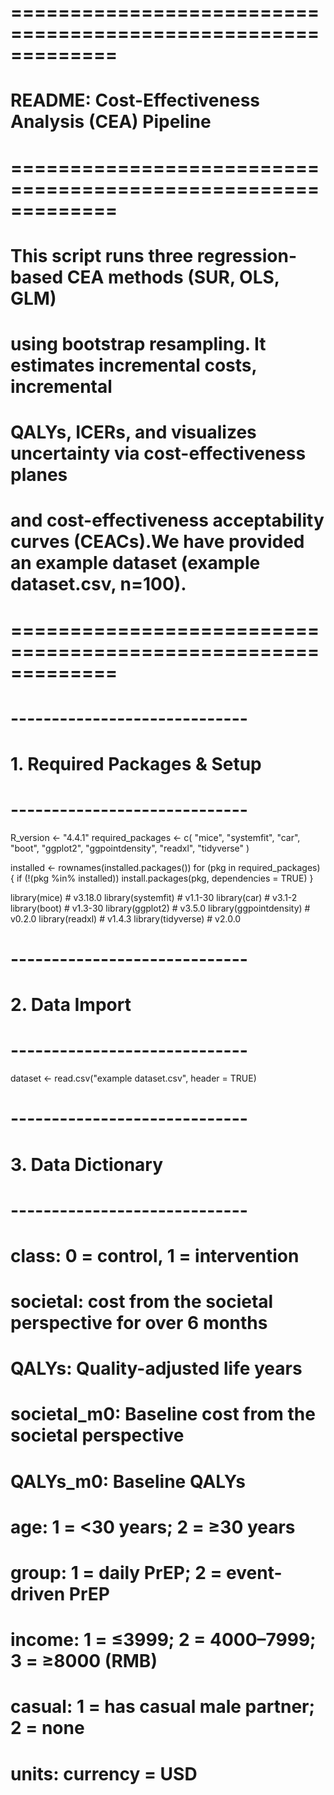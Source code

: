 # =============================================================
# README: Cost-Effectiveness Analysis (CEA) Pipeline
# =============================================================
# This script runs three regression-based CEA methods (SUR, OLS, GLM)
# using bootstrap resampling. It estimates incremental costs, incremental
# QALYs, ICERs, and visualizes uncertainty via cost-effectiveness planes
# and cost-effectiveness acceptability curves (CEACs).We have provided an example dataset (example dataset.csv, n=100).
# =============================================================

# -----------------------------
# 1. Required Packages & Setup
# -----------------------------
R_version <- "4.4.1"
required_packages <- c(
  "mice", "systemfit", "car", "boot", "ggplot2",
  "ggpointdensity", "readxl", "tidyverse"
)

installed <- rownames(installed.packages())
for (pkg in required_packages) {
  if (!(pkg %in% installed)) install.packages(pkg, dependencies = TRUE)
}

library(mice)           # v3.18.0
library(systemfit)      # v1.1-30
library(car)            # v3.1-2
library(boot)           # v1.3-30
library(ggplot2)        # v3.5.0
library(ggpointdensity) # v0.2.0
library(readxl)         # v1.4.3
library(tidyverse)      # v2.0.0

# -----------------------------
# 2. Data Import
# -----------------------------
dataset <- read.csv("example dataset.csv", header = TRUE)

# -----------------------------
# 3. Data Dictionary
# -----------------------------
# class:      0 = control, 1 = intervention
# societal:   cost from the societal perspective for over 6 months
# QALYs:      Quality-adjusted life years
# societal_m0:    Baseline cost from the societal perspective
# QALYs_m0:   Baseline QALYs
# age:        1 = <30 years; 2 = ≥30 years
# group:      1 = daily PrEP; 2 = event-driven PrEP
# income:     1 = ≤3999; 2 = 4000–7999; 3 = ≥8000 (RMB)
# casual:     1 = has casual male partner; 2 = none
# units:      currency = USD
